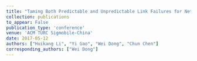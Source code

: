 ```yaml
---
title: "Taming Both Predictable and Unpredictable Link Failures for Network Tomography"
collection: publications
to_appear: False
publication_type: 'conference'
venue: 'ACM TURC Sigmobile-China'
date: 2017-05-12
authors: ["Huikang Li", "Yi Gao", "Wei Dong", "Chun Chen"]
corresponding_authors: ["Wei Dong"]
---
```

